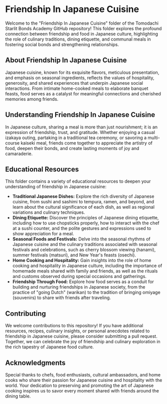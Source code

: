 # Friendship In Japanese Cuisine

Welcome to the "Friendship In Japanese Cuisine" folder of the Tomodachi Starlit Bonds Academy GitHub repository! This folder explores the profound connection between friendship and food in Japanese culture, highlighting the role of culinary traditions, dining etiquette, and communal meals in fostering social bonds and strengthening relationships.

## About Friendship In Japanese Cuisine

Japanese cuisine, known for its exquisite flavors, meticulous presentation, and emphasis on seasonal ingredients, reflects the values of hospitality, generosity, and shared experiences that underpin Japanese social interactions. From intimate home-cooked meals to elaborate banquet feasts, food serves as a catalyst for meaningful connections and cherished memories among friends.

## Understanding Friendship In Japanese Cuisine

In Japanese culture, sharing a meal is more than just nourishment; it is an expression of friendship, trust, and gratitude. Whether enjoying a casual izakaya outing, partaking in a traditional tea ceremony, or savoring a multi-course kaiseki meal, friends come together to appreciate the artistry of food, deepen their bonds, and create lasting moments of joy and camaraderie.

## Educational Resources

This folder contains a variety of educational resources to deepen your understanding of friendship in Japanese cuisine:

- **Traditional Japanese Dishes:** Explore the rich diversity of Japanese cuisine, from sushi and sashimi to tempura, ramen, and beyond, and learn about the cultural significance of each dish, as well as regional variations and culinary techniques.
- **Dining Etiquette:** Discover the principles of Japanese dining etiquette, including how to use chopsticks properly, how to interact with the chef at a sushi counter, and the polite gestures and expressions used to show appreciation for a meal.
- **Seasonal Foods and Festivals:** Delve into the seasonal rhythms of Japanese cuisine and the culinary traditions associated with seasonal festivals and celebrations, such as cherry blossom viewing (hanami), summer festivals (matsuri), and New Year's feasts (osechi).
- **Home Cooking and Hospitality:** Gain insights into the role of home cooking and hospitality in Japanese culture, including the importance of homemade meals shared with family and friends, as well as the rituals and customs observed during special occasions and gatherings.
- **Friendship Through Food:** Explore how food serves as a conduit for building and nurturing friendships in Japanese society, from the practice of "going Dutch" (warikan) to the tradition of bringing omiyage (souvenirs) to share with friends after traveling.

## Contributing

We welcome contributions to this repository! If you have additional resources, recipes, culinary insights, or personal anecdotes related to friendship in Japanese cuisine, please consider submitting a pull request. Together, we can celebrate the joy of friendship and culinary exploration in the rich tapestry of Japanese food culture.

## Acknowledgments

Special thanks to chefs, food enthusiasts, cultural ambassadors, and home cooks who share their passion for Japanese cuisine and hospitality with the world. Your dedication to preserving and promoting the art of Japanese cooking inspires us to savor every moment shared with friends around the dining table.
